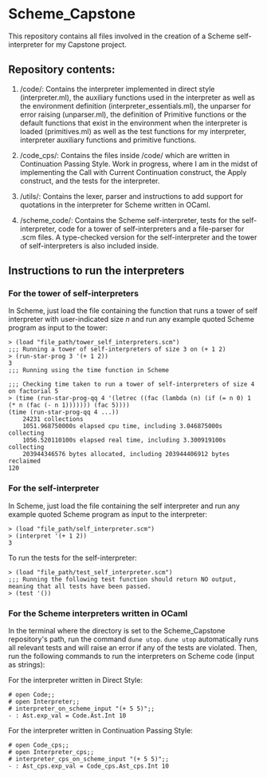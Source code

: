 # Scheme_Capstone
This repository contains all files involved in the creation of a Scheme self-interpreter for my Capstone project.

## Repository contents:

1) /code/: Contains the interpreter implemented in direct style (interpreter.ml), the auxiliary functions used in the interpreter as well as the environment definition (interpreter_essentials.ml), the unparser for error raising (unparser.ml), the definition of Primitive functions or the default functions that exist in the environment when the interpreter is loaded (primitives.ml) as well as the test functions for my interpreter, interpreter auxiliary functions and primitive functions.

2) /code_cps/: Contains the files inside /code/ which are written in Continuation Passing Style. Work in progress, where I am in the midst of implementing the Call with Current Continuation construct, the Apply construct, and the tests for the interpreter.

3) /utils/: Contains the lexer, parser and instructions to add support for quotations in the interpreter for Scheme written in OCaml.

4) /scheme_code/: Contains the Scheme self-interpreter, tests for the self-interpreter, code for a tower of self-interpreters and a file-parser for .scm files. A type-checked version for the self-interpreter and the tower of self-interpreters is also included inside.

## Instructions to run the interpreters

### For the tower of self-interpreters
In Scheme, just load the file containing the function that runs a tower of self interpreter with user-indicated size _n_ and run any example quoted Scheme program
as input to the tower:
```
> (load "file_path/tower_self_interpreters.scm")
;;; Running a tower of self-interpreters of size 3 on (+ 1 2)
> (run-star-prog 3 '(+ 1 2))
3
;;; Running using the time function in Scheme

;;; Checking time taken to run a tower of self-interpreters of size 4 on factorial 5
> (time (run-star-prog-qq 4 '(letrec ((fac (lambda (n) (if (= n 0) 1 (* n (fac (- n 1))))))) (fac 5))))
(time (run-star-prog-qq 4 ...))
    24231 collections
    1051.968750000s elapsed cpu time, including 3.046875000s collecting
    1056.520110100s elapsed real time, including 3.300919100s collecting
    203944346576 bytes allocated, including 203944406912 bytes reclaimed
120
```

### For the self-interpreter
In Scheme, just load the file containing the self interpreter and run any example quoted Scheme program
as input to the interpreter:
```
> (load "file_path/self_interpreter.scm")
> (interpret '(+ 1 2))
3
```
To run the tests for the self-interpreter:
```
> (load "file_path/test_self_interpreter.scm")
;;; Running the following test function should return NO output, meaning that all tests have been passed.
> (test '())
```

### For the Scheme interpreters written in OCaml 
In the terminal where the directory is set to the Scheme_Capstone repository's path, run the command `dune utop`. `dune utop` automatically runs all relevant tests and will raise an error if any of the tests are violated. Then, run the following commands to run the interpreters on Scheme code (input as strings):

For the interpreter written in Direct Style:
```
# open Code;;
# open Interpreter;;
# interpreter_on_scheme_input "(+ 5 5)";;
- : Ast.exp_val = Code.Ast.Int 10
```
For the interpreter written in Continuation Passing Style:
```
# open Code_cps;;
# open Interpreter_cps;;
# interpreter_cps_on_scheme_input "(+ 5 5)";;
- : Ast_cps.exp_val = Code_cps.Ast_cps.Int 10
```
